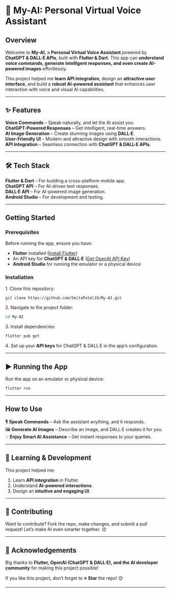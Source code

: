 # 🧠 My-AI: Personal Virtual Voice Assistant  

## Overview  

Welcome to **My-AI**, a **Personal Virtual Voice Assistant** powered by **ChatGPT & DALL·E APIs**, built with **Flutter & Dart**. This app can **understand voice commands, generate intelligent responses, and even create AI-powered images** effortlessly.  

This project helped me **learn API integration**, design an **attractive user interface**, and build a **robust AI-powered assistant** that enhances user interaction with voice and visual AI capabilities.  

---

## ✨ Features  

**Voice Commands** – Speak naturally, and let the AI assist you.  
**ChatGPT-Powered Responses** – Get intelligent, real-time answers.  
**AI Image Generation** – Create stunning images using **DALL·E**.  
**User-Friendly UI** – Modern and attractive design with smooth interactions.  
**API Integration** – Seamless connection with **ChatGPT & DALL·E APIs**.  

---

## 🛠 Tech Stack  

**Flutter & Dart** – For building a cross-platform mobile app.  
**ChatGPT API** – For AI-driven text responses.  
**DALL·E API** – For AI-powered image generation.  
**Android Studio** – For development and testing.  

---

## Getting Started  

### Prerequisites  

Before running the app, ensure you have:  

- **Flutter** installed ([Install Flutter](https://flutter.dev/docs/get-started/install))  
- An API key for **ChatGPT & DALL·E** ([Get OpenAI API Key](https://platform.openai.com/))  
- **Android Studio** for running the emulator or a physical device  

### Installation  

1️. Clone this repository:  
```bash
git clone https://github.com/SmitaPatel19/My-AI.git
```  

2️. Navigate to the project folder:  
```bash
cd My-AI
```  

3️. Install dependencies:  
```bash
flutter pub get
```  

4️. Set up your **API keys** for ChatGPT & DALL·E in the app’s configuration.  

---

## ▶ Running the App  

Run the app on an emulator or physical device:  
```bash
flutter run
```  

---

## How to Use  

🎙 **Speak Commands** – Ask the assistant anything, and it responds.  
🖼 **Generate AI Images** – Describe an image, and DALL·E creates it for you.  
💡 **Enjoy Smart AI Assistance** – Get instant responses to your queries.  

---

## 🌱 Learning & Development  

This project helped me:  
1. Learn **API integration** in Flutter.
2. Understand **AI-powered interactions**.
3. Design an **intuitive and engaging UI**.  

---

## 🤝 Contributing  

Want to contribute? Fork the repo, make changes, and submit a pull request! Let’s make AI even smarter together. 😊  

---

## 🎉 Acknowledgements  

Big thanks to **Flutter, OpenAI (ChatGPT & DALL·E), and the AI developer community** for making this project possible!  

If you like this project, don’t forget to **⭐ Star** the repo! 😊  

---
